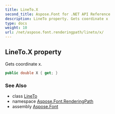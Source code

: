 ```yaml
---
title: LineTo.X
second_title: Aspose.Font for .NET API Reference
description: LineTo property. Gets coordinate x
type: docs
weight: 10
url: /net/aspose.font.renderingpath/lineto/x/
---
```

## LineTo.X property

Gets coordinate x.

```csharp
public double X { get; }
```

### See Also

* class [LineTo](../)
* namespace [Aspose.Font.RenderingPath](../../../aspose.font.renderingpath/)
* assembly [Aspose.Font](../../../)


